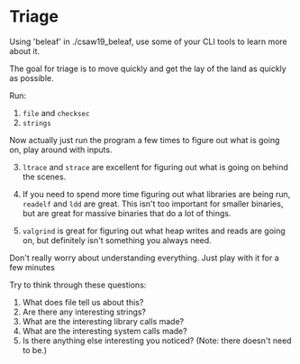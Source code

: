 # Triage 
Using 'beleaf' in ./csaw19_beleaf, use some of your CLI tools to learn more about it.

The goal for triage is to move quickly and get the lay of the land as quickly as possible.

Run:

1. `file` and `checksec`
2. `strings` 

Now actually just run the program a few times to figure out what is going on, play around with inputs. 

3. `ltrace` and `strace` are excellent for figuring out what is going on behind the scenes. 

4. If you need to spend more time figuring out what libraries are being run, `readelf` and `ldd` are great. This isn't too important for smaller binaries, but are great for massive binaries that do a lot of things. 

5. `valgrind` is great for figuring out what heap writes and reads are going on, but definitely isn't something you always need. 

Don't really worry about understanding everything. Just play with it for a few minutes

Try to think through these questions:
1. What does file tell us about this?
2. Are there any interesting strings? 
3. What are the interesting library calls made?
4. What are the interesting system calls made?
5. Is there anything else interesting you noticed? (Note: there doesn't need to be.)